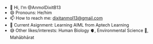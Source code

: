 - 👋 Hi, I’m @AnmolDixitB13
- 😄 Pronouns: He/him
- 📫 How to reach me: dixitanmol13@gmail.com
- 📙 Current Asignment: Learning AIML from Aptech Learning
- 😅 Other likes/interests: Human Biology 🫀, Environmental Science 🌳, Mahābhārat 

<!---
AnmolDixitB13/AnmolDixitB13 is a ✨ special ✨ repository because its `README.md` (this file) appears on your GitHub profile.
You can click the Preview link to take a look at your changes.
--->
